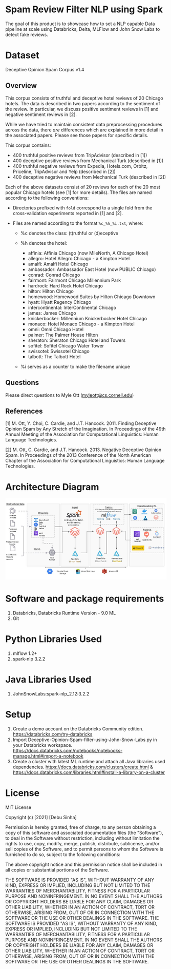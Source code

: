 # Spam Review Filter NLP using Spark
The goal of this product is to showcase how to set a NLP capable Data pipeline at scale using Databricks, Delta, MLFlow and John Snow Labs to detect fake reviews.

# Dataset
Deceptive Opinion Spam Corpus v1.4

Overview
--------

This corpus consists of truthful and deceptive hotel reviews of 20 Chicago
hotels. The data is described in two papers according to the sentiment of the
review. In particular, we discuss positive sentiment reviews in [1] and negative
sentiment reviews in [2].

While we have tried to maintain consistent data preprocessing procedures across
the data, there *are* differences which are explained in more detail in the
associated papers. Please see those papers for specific details.  

This corpus contains:

* 400 truthful positive reviews from TripAdvisor (described in [1])
* 400 deceptive positive reviews from Mechanical Turk (described in [1])
* 400 truthful negative reviews from Expedia, Hotels.com, Orbitz, Priceline,
  TripAdvisor and Yelp (described in [2])
* 400 deceptive negative reviews from Mechanical Turk (described in [2])

Each of the above datasets consist of 20 reviews for each of the 20 most popular
Chicago hotels (see [1] for more details). The files are named according to the
following conventions:

* Directories prefixed with `fold` correspond to a single fold from the
  cross-validation experiments reported in [1] and [2].		

* Files are named according to the format `%c_%h_%i.txt`, where:

    * %c denotes the class: (t)ruthful or (d)eceptive

    * %h denotes the hotel:

        * affinia: Affinia Chicago (now MileNorth, A Chicago Hotel)
        * allegro: Hotel Allegro Chicago - a Kimpton Hotel
        * amalfi: Amalfi Hotel Chicago
        * ambassador: Ambassador East Hotel (now PUBLIC Chicago)
        * conrad: Conrad Chicago
        * fairmont: Fairmont Chicago Millennium Park
        * hardrock: Hard Rock Hotel Chicago
        * hilton: Hilton Chicago
        * homewood: Homewood Suites by Hilton Chicago Downtown
        * hyatt: Hyatt Regency Chicago
        * intercontinental: InterContinental Chicago
        * james: James Chicago
        * knickerbocker: Millennium Knickerbocker Hotel Chicago
        * monaco: Hotel Monaco Chicago - a Kimpton Hotel
        * omni: Omni Chicago Hotel
        * palmer: The Palmer House Hilton
        * sheraton: Sheraton Chicago Hotel and Towers
        * sofitel: Sofitel Chicago Water Tower
        * swissotel: Swissotel Chicago
        * talbott: The Talbott Hotel

    * %i serves as a counter to make the filename unique

Questions
---------

Please direct questions to Myle Ott (<myleott@cs.cornell.edu>)

References
----------

[1] M. Ott, Y. Choi, C. Cardie, and J.T. Hancock. 2011. Finding Deceptive
Opinion Spam by Any Stretch of the Imagination. In Proceedings of the 49th
Annual Meeting of the Association for Computational Linguistics: Human Language
Technologies.

[2] M. Ott, C. Cardie, and J.T. Hancock. 2013. Negative Deceptive Opinion Spam.
In Proceedings of the 2013 Conference of the North American Chapter of the
Association for Computational Linguistics: Human Language Technologies.

# Architecture Diagram
![Architecture Diagram](architecture.JPG)

# Software and package requirements
1. Databricks, Databricks Runtime Version - 9.0 ML
2. Git

# Python Libraries Used
1. mlflow 1.2+
2. spark-nlp 3.2.2

# Java Libraries Used
1. JohnSnowLabs:spark-nlp_2.12:3.2.2

# Setup
1. Create a demo account on the Databricks Community edition. https://databricks.com/try-databricks
2. Import  Deceptive-Opinion-Spam-filter-using-John-Snow-Labs.py in your Databricks workspace. https://docs.databricks.com/notebooks/notebooks-manage.html#import-a-notebook
3. Create a cluster with latest ML runtime and attach all Java libraries used dependencies. https://docs.databricks.com/clusters/create.html & https://docs.databricks.com/libraries.html#install-a-library-on-a-cluster

# License
MIT License

Copyright (c) [2021] [Debu Sinha]

Permission is hereby granted, free of charge, to any person obtaining a copy
of this software and associated documentation files (the "Software"), to deal
in the Software without restriction, including without limitation the rights
to use, copy, modify, merge, publish, distribute, sublicense, and/or sell
copies of the Software, and to permit persons to whom the Software is
furnished to do so, subject to the following conditions:

The above copyright notice and this permission notice shall be included in all
copies or substantial portions of the Software.

THE SOFTWARE IS PROVIDED "AS IS", WITHOUT WARRANTY OF ANY KIND, EXPRESS OR
IMPLIED, INCLUDING BUT NOT LIMITED TO THE WARRANTIES OF MERCHANTABILITY,
FITNESS FOR A PARTICULAR PURPOSE AND NONINFRINGEMENT. IN NO EVENT SHALL THE
AUTHORS OR COPYRIGHT HOLDERS BE LIABLE FOR ANY CLAIM, DAMAGES OR OTHER
LIABILITY, WHETHER IN AN ACTION OF CONTRACT, TORT OR OTHERWISE, ARISING FROM,
OUT OF OR IN CONNECTION WITH THE SOFTWARE OR THE USE OR OTHER DEALINGS IN THE
SOFTWARE.
THE SOFTWARE IS PROVIDED "AS IS", WITHOUT WARRANTY OF ANY KIND, EXPRESS OR IMPLIED, INCLUDING BUT NOT LIMITED TO THE WARRANTIES OF MERCHANTABILITY, FITNESS FOR A PARTICULAR PURPOSE AND NONINFRINGEMENT. IN NO EVENT SHALL THE AUTHORS OR COPYRIGHT HOLDERS BE LIABLE FOR ANY CLAIM, DAMAGES OR OTHER LIABILITY, WHETHER IN AN ACTION OF CONTRACT, TORT OR OTHERWISE, ARISING FROM, OUT OF OR IN CONNECTION WITH THE SOFTWARE OR THE USE OR OTHER DEALINGS IN THE SOFTWARE.
